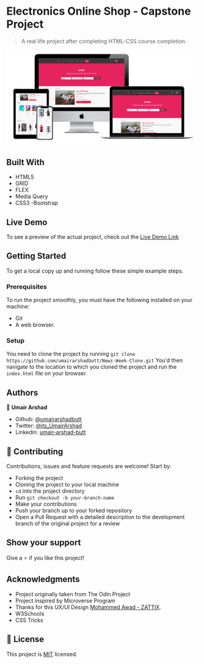 # Electronics Online Shop - Capstone Project
 
> A real life project after completing HTML-CSS course completion.

![screenshot](assets/images/screen-shot.png)

## Built With

- HTML5
- GRID
- FLEX
- Media Query
- CSS3
-Bootstrap

## Live Demo

To see a preview of the actual project, check out the [Live Demo Link](https://rawcdn.githack.com/umairarshadbutt/Electronics-Online-Shop/7b923a36142105332eaef74821732da29e37fc0a/index.html)



## Getting Started

To get a local copy up and running follow these simple example steps.

### Prerequisites
To run the project smoothly, you must have the following installed on your machine:

- Git
- A web browser.

### Setup
You need to clone the project by running `git clone https://github.com/umairarshadbutt/News-Week-Clone.git` You'd then navigate to the location to which you cloned the project and run the `index.html` file on your browser.

## Authors

👤 **Umair Arshad**

- Github: [@umairarshadbutt](https://github.com/umairarshadbutt)
- Twitter: [@its_UmairArshad](https://twitter.com/its_UmairArshad)
- Linkedin: [umair-arshad-butt](https://www.linkedin.com/in/umair-arshad-butt/)

## 🤝 Contributing

Contributions, issues and feature requests are welcome! Start by:

- Forking the project
- Cloning the project to your local machine
- `cd` into the project directory
- Run `git checkout -b your-branch-name`
- Make your contributions
- Push your branch up to your forked repository
- Open a Pull Request with a detailed description to the development branch of the original project for a review


## Show your support

Give a ⭐️ if you like this project!

## Acknowledgments

- Project originally taken from The Odin Project
- Project inspired by Microverse Program
- Thanks for this UX/UI Design [Mohammed Awad - ZATTIX](https://www.behance.net/gallery/24796463/ZATTIX).
- W3Schools
- CSS Tricks


## 📝 License

This project is [MIT](LICENSE) licensed.

